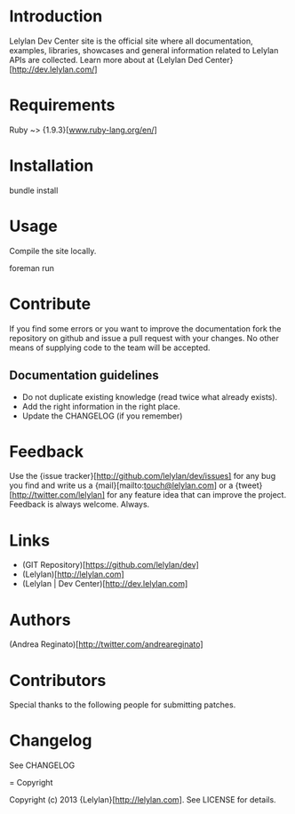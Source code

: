 # Introduction

Lelylan Dev Center site is the official site where all documentation, examples, libraries,
showcases and general information related to Lelylan APIs are collected.
Learn more about at {Lelylan Ded Center}[http://dev.lelylan.com/]


# Requirements

Ruby ~> {1.9.3}[www.ruby-lang.org/en/]


# Installation

  bundle install


# Usage

Compile the site locally.

  foreman run


# Contribute

If you find some errors or you want to improve the documentation fork the repository on github
and issue a pull request with your changes. No other means of supplying code to the team will
be accepted.

## Documentation guidelines

* Do not duplicate existing knowledge (read twice what already exists).
* Add the right information in the right place.
* Update the CHANGELOG (if you remember)


# Feedback

Use the {issue tracker}[http://github.com/lelylan/dev/issues] for any bug you find and
write us a {mail}[mailto:touch@lelylan.com] or a {tweet}[http://twitter.com/lelylan] for any
feature idea that can improve the project. Feedback is always welcome. Always.


# Links

* (GIT Repository)[https://github.com/lelylan/dev]
* (Lelylan)[http://lelylan.com]
* (Lelylan | Dev Center)[http://dev.lelylan.com]


# Authors

(Andrea Reginato)[http://twitter.com/andreareginato]


# Contributors

Special thanks to the following people for submitting patches.


# Changelog

See CHANGELOG


= Copyright

Copyright (c) 2013 {Lelylan}[http://lelylan.com]. See LICENSE for details.

